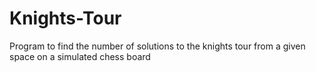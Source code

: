 # Knights-Tour
Program to find the number of solutions to the knights tour from a given space on a simulated chess board
